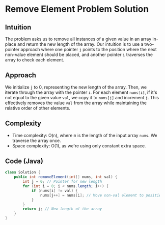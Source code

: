 # Remove Element Problem Solution

## Intuition
The problem asks us to remove all instances of a given value in an array in-place and return the new length of the array. Our intuition is to use a two-pointer approach where one pointer `j` points to the position where the next non-value element should be placed, and another pointer `i` traverses the array to check each element.

## Approach
We initialize `j` to 0, representing the new length of the array. Then, we iterate through the array with the pointer `i`. For each element `nums[i]`, if it's not equal to the given value `val`, we copy it to `nums[j]` and increment `j`. This effectively removes the value `val` from the array while maintaining the relative order of other elements.

## Complexity
- Time complexity: O(n), where n is the length of the input array `nums`. We traverse the array once.
- Space complexity: O(1), as we're using only constant extra space.

## Code (Java)
```java
class Solution {
    public int removeElement(int[] nums, int val) {
        int j = 0; // Pointer for new length
        for (int i = 0; i < nums.length; i++) {
            if (nums[i] != val) {
                nums[j++] = nums[i]; // Move non-val element to position j
            }
        }
        return j; // New length of the array
    }
}
